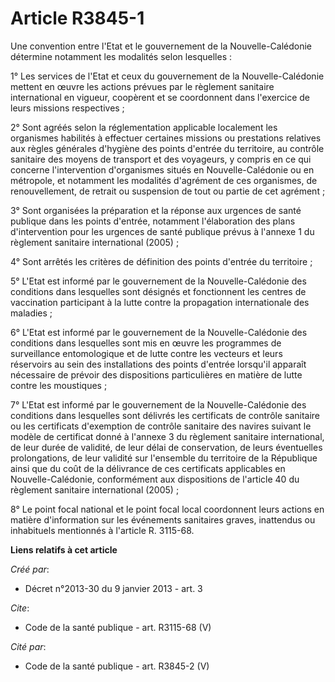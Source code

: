 # Article R3845-1

Une convention entre l'Etat et le gouvernement de la Nouvelle-Calédonie détermine notamment les modalités selon lesquelles : 

1° Les services de l'Etat et ceux du gouvernement de la Nouvelle-Calédonie mettent en œuvre les actions prévues par le
règlement sanitaire international en vigueur, coopèrent et se coordonnent dans l'exercice de leurs missions respectives ; 

2° Sont agréés selon la réglementation applicable localement les organismes habilités à effectuer certaines missions ou
prestations relatives aux règles générales d'hygiène des points d'entrée du territoire, au contrôle sanitaire des moyens de
transport et des voyageurs, y compris en ce qui concerne l'intervention d'organismes situés en Nouvelle-Calédonie ou en
métropole, et notamment les modalités d'agrément de ces organismes, de renouvellement, de retrait ou suspension de tout ou
partie de cet agrément ; 

3° Sont organisées la préparation et la réponse aux urgences de santé publique dans les points d'entrée, notamment
l'élaboration des plans d'intervention pour les urgences de santé publique prévus à l'annexe 1 du règlement sanitaire
international (2005) ; 

4° Sont arrêtés les critères de définition des points d'entrée du territoire ; 

5° L'Etat est informé par le gouvernement de la Nouvelle-Calédonie des conditions dans lesquelles sont désignés et
fonctionnent les centres de vaccination participant à la lutte contre la propagation internationale des maladies ; 

6° L'Etat est informé par le gouvernement de la Nouvelle-Calédonie des conditions dans lesquelles sont mis en œuvre les
programmes de surveillance entomologique et de lutte contre les vecteurs et leurs réservoirs au sein des installations des
points d'entrée lorsqu'il apparaît nécessaire de prévoir des dispositions particulières en matière de lutte contre les
moustiques ; 

7° L'Etat est informé par le gouvernement de la Nouvelle-Calédonie des conditions dans lesquelles sont délivrés les
certificats de contrôle sanitaire ou les certificats d'exemption de contrôle sanitaire des navires suivant le modèle de
certificat donné à l'annexe 3 du règlement sanitaire international, de leur durée de validité, de leur délai de conservation,
de leurs éventuelles prolongations, de leur validité sur l'ensemble du territoire de la République ainsi que du coût de la
délivrance de ces certificats applicables en Nouvelle-Calédonie, conformément aux dispositions de l'article 40 du règlement
sanitaire international (2005) ; 

8° Le point focal national et le point focal local coordonnent leurs actions en matière d'information sur les événements
sanitaires graves, inattendus ou inhabituels mentionnés à l'article R. 3115-68.

**Liens relatifs à cet article**

_Créé par_:

  - Décret n°2013-30 du 9 janvier 2013 - art. 3

_Cite_:

  - Code de la santé publique - art. R3115-68 (V)

_Cité par_:

  - Code de la santé publique - art. R3845-2 (V)
